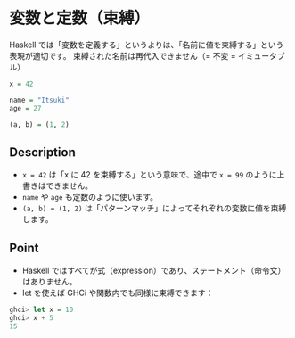 # 変数と定数（束縛）

Haskell では「変数を定義する」というよりは、「名前に値を束縛する」という表現が適切です。
束縛された名前は再代入できません（= 不変 = イミュータブル）

```hs
x = 42

name = "Itsuki"
age = 27

(a, b) = (1, 2)
```

## Description

- `x = 42` は「x に 42 を束縛する」という意味で、途中で `x = 99` のように上書きはできません。
- `name` や `age` も定数のように使います。
- `(a, b) = (1, 2)` は「パターンマッチ」によってそれぞれの変数に値を束縛します。

## Point

- Haskell ではすべてが式（expression）であり、ステートメント（命令文）はありません。
- let を使えば GHCi や関数内でも同様に束縛できます：

```hs
ghci> let x = 10
ghci> x + 5
15
```

